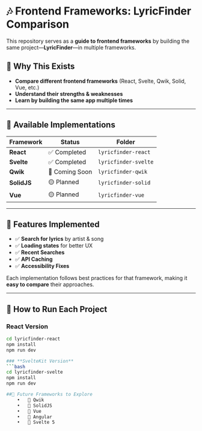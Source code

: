 # 🎶 Frontend Frameworks: LyricFinder Comparison

This repository serves as a **guide to frontend frameworks** by building the same project—**LyricFinder**—in multiple frameworks.

## 📌 Why This Exists
- **Compare different frontend frameworks** (React, Svelte, Qwik, Solid, Vue, etc.)
- **Understand their strengths & weaknesses**
- **Learn by building the same app multiple times**

---

## 🚀 Available Implementations

| Framework  | Status  | Folder  |
|------------|---------|-----------------|
| **React**  | ✅ Completed | `lyricfinder-react`  |
| **Svelte**  | ✅ Completed | `lyricfinder-svelte`  |
| **Qwik**  | 🔄 Coming Soon | `lyricfinder-qwik`  |
| **SolidJS**  | 🟡 Planned | `lyricfinder-solid`  |
| **Vue**  | 🟡 Planned | `lyricfinder-vue`  |

---

## 🎨 Features Implemented

- ✅ **Search for lyrics** by artist & song
- ✅ **Loading states** for better UX
- ✅ **Recent Searches**
- ✅ **API Caching**
- ✅ **Accessibility Fixes**

Each implementation follows best practices for that framework, making it **easy to compare** their approaches.

---

## 📖 How to Run Each Project


### **React Version**
```bash
cd lyricfinder-react
npm install
npm run dev

### **SvelteKit Version**
```bash
cd lyricfinder-svelte
npm install
npm run dev

##🌟 Future Frameworks to Explore
	•	🔄 Qwik
	•	🔄 SolidJS
	•	🔄 Vue
	•	🔄 Angular
	•	🔄 Svelte 5